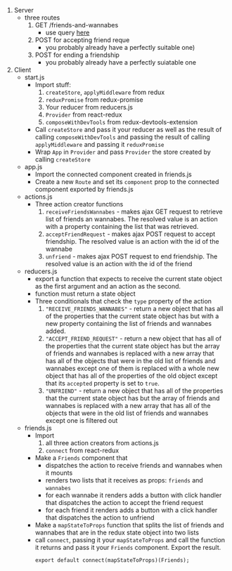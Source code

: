 1. Server
    * three routes
        1. GET /friends-and-wannabes
            * use query [here](https://gist.github.com/friedmandavid/9a7e8b1090eb0b28017a090d9a3c642c)
        2. POST for accepting friend reque
            * you probably already have a perfectly suitable one)
        3. POST for ending a friendship
            * you probably already have a perfectly suiatable one
2. Client
    * start.js
        * Import stuff:
            1. `createStore`, `applyMiddleware` from redux
            2. `reduxPromise` from redux-promise
            3. Your reducer from reducers.js
            4. `Provider` from react-redux
            5. `composeWithDevTools` from redux-devtools-extension
        * Call `createStore` and pass it your reducer as well as the result of calling `composeWithDevTools` and passing the result of calling `applyMiddleware` and passing it `reduxPromise`
        * Wrap `App` in `Provider` and pass `Provider` the store created by calling `createStore`
    * app.js
        * Import the connected component created in friends.js
        * Create a new `Route` and set its `component` prop to the connected component exported by friends.js
    * actions.js
        * Three action creator functions
            1. `receiveFriendsWannabes` - makes ajax GET request to retrieve list of friends an wannabes. The resolved value is an action with a property containing the list that was retrieved.
            2. `acceptFriendRequest` - makes ajax POST request to accept friendship. The resolved value is an action with the id of the wannabe
            3. `unfriend` - makes ajax POST request to end friendship. The resolved value is an action with the id of the friend
    * reducers.js
        * export a function that expects to receive the current state object as the first argument and an action as the second.
        * function must return a state object
        * Three conditionals that check the `type` property of the action
            1. `"RECEIVE_FRIENDS_WANNABES"` - return a new object that has all of the properties that the current state object has but with a new property containing the list of friends and wannabes added.
            2. `"ACCEPT_FRIEND_REQUEST"` -
            return a new object that has all of the properties that the current state object has but the array of friends and wannabes is replaced with a new array that has all of the objects that were in the old list of friends and wannabes except one of them is replaced with a whole new object that has all of the properties of the old object except that its `accepted` property is set to `true`.
            3. `"UNFRIEND"` - return a new object that has all of the properties that the current state object has but the array of friends and wannabes is replaced with a new array that has all of the objects that were in the old list of friends and wannabes except one is filtered out
    * friends.js
        * Import
            1. all three action creators from actions.js
            2. `connect` from react-redux
        * Make a `Friends` component that
            * dispatches the action to receive friends and wannabes when it mounts
            * renders two lists that it receives as props: `friends` and `wannabes`
            * for each wannabe it renders adds a button with click handler that dispatches the action to accept the friend request
            * for each friend it renders adds a button with a click handler that dispatches the action to unfriend
        * Make a `mapStateToProps` function that splits the list of friends and wannabes that are in the redux state object into two lists
        * call `connect`, passing it your `mapStateToProps` and call the function it returns and pass it your `Friends` component. Export the result.
            ```
            export default connect(mapStateToProps)(Friends);
            ```